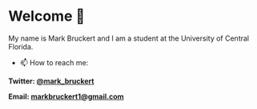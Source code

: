# Welcome 👋
My name is Mark Bruckert and I am a student at the University of Central Florida. 

- 📫 How to reach me: 

**Twitter: [@mark_bruckert](https://twitter.com/Mark_Bruckert)**

**Email: markbruckert1@gmail.com**
